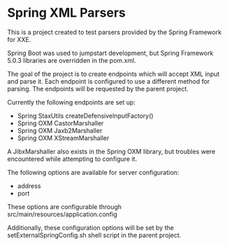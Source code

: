 # Spring XML Parsers

This is a project created to test parsers provided by the Spring Framework for XXE.

Spring Boot was used to jumpstart development, but Spring Framework 5.0.3
libraries are overridden in the pom.xml.

The goal of the project is to create endpoints which will accept XML
input and parse it. Each endpoint is configured to use a different
method for parsing. The endpoints will be requested by the parent project.

Currently the following endpoints are set up:
- Spring StaxUtils createDefensiveInputFactory()
- Spring OXM CastorMarshaller
- Spring OXM Jaxb2Marshaller
- Spring OXM XStreamMarshaller

A JibxMarshaller also exists in the Spring OXM library, but
troubles were encountered while attempting to configure it.

The following options are available for server configuration:
- address
- port

These options are configurable through src/main/resources/application.config

Additionally, these configuration options will be set by the setExternalSpringConfig.sh
shell script in the parent project.
